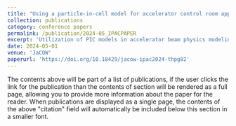 ```yaml
---
title: "Using a particle-in-cell model for accelerator control room applications"
collection: publications
category: conference papers
permalink: /publication/2024-05_IPACPAPER
excerpt: 'Utilization of PIC models in accelerator beam physics modeling applications for the control room / physics studies.'
date: 2024-05-01
venue: 'JaCOW'
paperurl: 'https://doi.org/10.18429/jacow-ipac2024-thpg82' 
---
```

The contents above will be part of a list of publications, if the user clicks the link for the publication than the contents of section will be rendered as a full page, allowing you to provide more information about the paper for the reader. When publications are displayed as a single page, the contents of the above "citation" field will automatically be included below this section in a smaller font.
